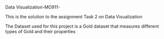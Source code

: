 Data Visualization-MO911-

This is the solution to the assignment Task 2 on Data Visualization

The Dataset used for this project is a Gold dataset that measures different types of Gold and their properties
